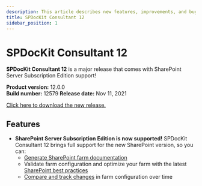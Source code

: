 ```yaml
---
description: This article describes new features, improvements, and bug fixes delivered in SPDocKit Consultant 12.
title: SPDocKit Consultant 12
sidebar_position: 1
---
```


# SPDocKit Consultant 12

**SPDocKit Consultant 12** is a major release that comes with SharePoint Server Subscription Edition support!

**Product version:** 12.0.0  
**Build number:** 12579
**Release date:** Nov 11, 2021

[Click here to download the new release.](https://www.syskit.com/products/spdockit/download/)

## Features

* **SharePoint Server Subscription Edition is now supported!** SPDocKit Consultant 12 brings full support for the new SharePoint version, so you can:
    * [Generate SharePoint farm documentation](../how-to/farm-documentation/create-farm-documentation.md)
    * Validate farm configuration and optimize your farm with the latest [SharePoint best practices](../how-to/best-practices/available-best-practices-reports.md)
    * [Compare and track changes](../how-to/compare-wizard/compare-sharepoint-farms.md) in farm configuration over time
